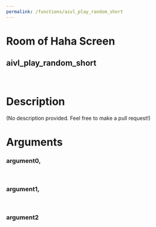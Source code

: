```yaml
---
permalink: /functions/aivl_play_random_short
---
```

# Room of Haha Screen  
## aivl_play_random_short  
&nbsp;  
# Description  
(No description provided. Feel free to make a pull request!) 
&nbsp;  
# Arguments
### argument0, 

&nbsp;  
### argument1, 

&nbsp;  
### argument2

&nbsp;  


